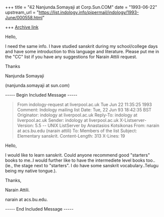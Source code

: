 +++
title = "42 Nanjunda.Somayaji at Corp.Sun.COM"
date = "1993-06-22"
upstream_url = "https://list.indology.info/pipermail/indology/1993-June/000558.html"

+++
[Archive link](https://list.indology.info/pipermail/indology/1993-June/000558.html)


Hello,

I need the same info. I have studied sanskrit during my school/college days
and have some introduction to this language and literature. Please put me
in the "CC" list if you have any suggestions for Narain Attili request.

Thanks

Nanjunda Somayaji

(nanjunda.somayaji at sun.com)

----- Begin Included Message -----

>From indology-request at liverpool.ac.uk Tue Jun 22 11:35:25 1993
Comment: Indology mailing list
Date: Tue, 22 Jun 93 18:42:35 BST
Originator: indology at liverpool.ac.uk
Reply-To: indology at liverpool.ac.uk
Sender: indology at liverpool.ac.uk
X-Listserver-Version: 5.5 -- UNIX ListServer by Anastasios Kotsikonas
From: narain at acs.bu.edu (narain attili)
To: Members of the list <indology at liverpool.ac.uk>
Subject: Elementary sanskrit.
Content-Length: 313
X-Lines: 19


Hello,

I would like to learn sanskrit. Could anyone recommend good "starters"
books to me..I would further like to have the intermediete level books
too..(ie., the stage next to "starters". I do have some sanskrit
vocabulary..Telugu being my native tongue.).

Thanks,

Narain Attili.

narain at acs.bu.edu.








----- End Included Message -----






